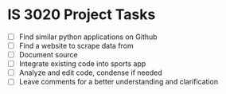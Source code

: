 # IS 3020 Project Tasks

- [ ] Find similar python applications on Github
- [ ] Find a website to scrape data from
- [ ] Document source
- [ ] Integrate existing code into sports app
- [ ] Analyze and edit code, condense if needed
- [ ] Leave comments for a better understanding  and clarification
